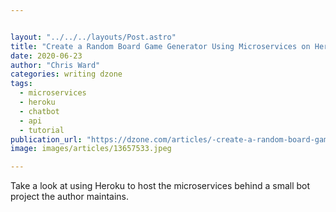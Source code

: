 ```yaml
---


layout: "../../../layouts/Post.astro"
title: "Create a Random Board Game Generator Using Microservices on Heroku"
date: 2020-06-23
author: "Chris Ward"
categories: writing dzone
tags: 
  - microservices
  - heroku
  - chatbot
  - api
  - tutorial
publication_url: "https://dzone.com/articles/-create-a-random-board-game-generator-using-micros"
image: images/articles/13657533.jpeg

---
```

Take a look at using Heroku to host the microservices behind a small bot project the author maintains.


